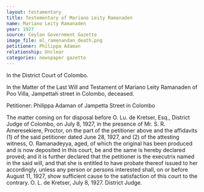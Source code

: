 ```yaml
---
layout: testamentary
title: Testementary of Mariano Leity Ramanaden 
name: Mariano Leity Ramanaden 
year: 1927
source: Ceylon Government Gazette
image_file: ml_ramenandan_death.png
petitioner: Philippa Adaman
relationship: Unclear
categories: newspaper gazette
---
```


In the District Court of Colombo.

In the Matter of the Last Will and Testament of Mariano Leity Ramanaden of Poo Villa, Jampettah street in Colombo, deceased.

Petitioner: Philippa Adaman of Jampetta Street in Colombo

 The matter coming on for disposal before O. Lu. de Kretser, Esq., District Judge of Colombo, on July 8, 1927, in the presence of Mr. S. R. Ameresekiere, Proctor, on the part of the petitioner above and the affidavits (1) of the said petitioner dated June 28, 1927, and (2) of the attesting witness, O. Ramanadeyya, aged, of which the original has been produced and is now deposited in this court, be and the same is hereby declared proved; and it is further declared that the petitioner is the executrix named in the said will, and that she is entitled to have probate thereof issued to her accordingly, unless any person or persons interested shall, on or before August 11, 1927, show sufficient cause to the satisfaction of this court to the contrary.
O. L. de Kretser, July 8, 1927.
District Judge.